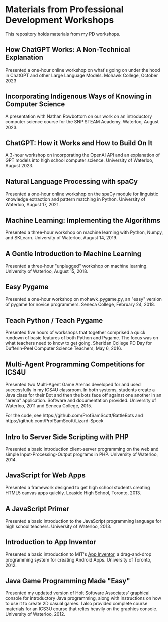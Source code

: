 # Materials from Professional Development Workshops
This repository holds materials from my PD workshops.
<h2>How ChatGPT Works: A Non-Technical Explanation </h2>
<p>Presented a one-hour online workshop on what's going on under the hood in ChatGPT and other Large Language Models. Mohawk College, October 2023</p>
<h2>Incorporating Indigenous Ways of
Knowing in Computer Science</h2>
<p>A presentation with Nathan Rowbottom on our work on an introductory computer science course for the SNP STEAM Academy. Waterloo, August 2023.</p>
<h2>ChatGPT: How it Works and How to Build On It</h2>
<p>A 3-hour workshop on incorporating the OpenAI API and an explanation of GPT models into high school computer science. University of Waterloo, August 2023.</p>

<h2>Natural Language Processing with spaCy</h2>
<p>Presented a one-hour online workshop on the spaCy module for linguistic knowledge extraction and pattern matching in Python. University of Waterloo, August 17, 2021.</p>
<h2>Machine Learning: Implementing the Algorithms</h2>
                                <p>Presented a three-hour workshop on machine learning with Python, Numpy, and SKLearn.
                                    University of Waterloo, August 14, 2019.</p>
                          <h2>A Gentle Introduction to Machine Learning</h2>
                                <p>Presented a three-hour "unplugged" workshop on machine learning. University of
                                    Waterloo, August 15, 2018.</p>
                                    <h2>Easy Pygame</h2>
                                <p>Presented a one-hour workshop on mohawk_pygame.py, an "easy" version of pygame for
                                    novice programmers. Seneca College, February 24, 2018.</p>
                                    <h2>Teach Python / Teach Pygame</h2>
                                <p>Presented five hours of workshops that together comprised a quick rundown of basic
                                    features of both Python and Pygame. The focus was on what teachers need to know to
                                    get going. Sheridan College PD Day for Dufferin-Peel Computer Science Teachers, May
                                    6, 2016.</p>
                                    <h2>Multi-Agent Programming Competitions for ICS4U</h2>
                                <p>Presented two Multi-Agent Game Arenas developed for and used successfully in my ICS4U
                                    classroom. In both systems, students create a Java class for their Bot and then the
                                    bots face off against one another in an "arena" application. Software and
                                    documentation provided. University of Waterloo, 2011 and Seneca College, 2015.</p>
                                    <p>For the code, see https://github.com/ProfSamScott/BattleBots and https://github.com/ProfSamScott/Lizard-Spock</p>
                                    <h2>Intro to Server Side Scripting with PHP</h2>
                                <p>Presented a basic introduction client-server programming on the web and simple
                                    Input-Processing-Output programs in PHP. University of Waterloo, 2014.</p>
                                    <h2>JavaScript for Web Apps</h2>
                                <p>Presented a framework designed to get high school students creating HTML5 canvas apps
                                    quickly. Leaside High School, Toronto, 2013.</p>
                                    <h2>A JavaScript Primer</h2>
                                <p>Presented a basic introduction to the JavaScript programming language for high school
                                    teachers. University of Waterloo, 2013.</p>
                                    <h2>Introduction to App Inventor</h2>
                                <p>Presented a basic introduction to MIT's <a href="https://appinventor.mit.edu/explore/"
                                        target="_blank">App Inventor</a>, a drag-and-drop programming system for creating
                                    Android Apps. University of Toronto, 2012.</p>
                                    <h2>Java Game Programming Made "Easy"</h2>
                                <p>Presented my updated version of Holt Software Associates' graphical console for
                                    introductory Java programming, along with instructions on how to use it to create 2D
                                    casual games. I also provided complete course materials for an ICS3U course that
                                    relies heavily on the graphics console. University of Waterloo, 2012.</p>
